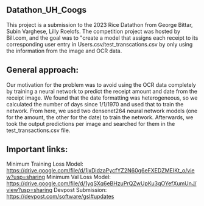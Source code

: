 ## Datathon_UH_Coogs

This project is a submission to the 2023 Rice Datathon from George Bittar, Subin Varghese, Lilly Roelofs. The competition project was hosted by Bill.com, and the goal was to "create a model that assigns each receipt to its corresponding user entry in Users.csv/test_transcations.csv by only using the information from the image and OCR data.

## General approach: 

Our motivation for the problem was to avoid using the OCR data completely by training a neural network to predict the receipt amount and date from the receipt image. We found that the date formatting was heterogeneous, so we calculated the number of days since 1/1/1970 and used that to train the network. From here, we used two densenet264 neural network models (one for the amount, the other for the date) to train the network. Afterwards, we took the output predictions per image and searched for them in the test_transactions.csv file. 

## Important links: 

Minimum Training Loss Model: https://drive.google.com/file/d/1jxDidzaPycfYZ2N60g6eFXEDZMEIKt_o/view?usp=sharing
Minimum Val Loss Model: https://drive.google.com/file/d/1yqSXq6eBHzuPrQZwUpKu3qOYefXumUnJ/view?usp=sharing 
Devpost Submission: https://devpost.com/software/gsl#updates 




